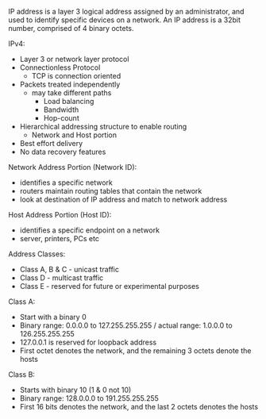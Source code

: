 IP address is a layer 3 logical address assigned by an administrator, and used to identify specific devices on a network. An IP address is a 32bit number, comprised of 4 binary octets. 

IPv4:
* Layer 3 or network layer protocol
* Connectionless Protocol
	* TCP is connection oriented
* Packets treated independently
	* may take different paths 
		* Load balancing
		* Bandwidth
		* Hop-count
* Hierarchical addressing structure to enable routing
	* Network and Host portion
* Best effort delivery 
* No data recovery features 

Network Address Portion (Network ID):
* identifies a specific network
* routers maintain routing tables that contain the network
* look at destination of IP address and match to network address

Host Address Portion (Host ID):
* identifies a specific endpoint on a network
* server, printers, PCs etc

Address Classes:
* Class A, B & C - unicast traffic
* Class D - multicast traffic
* Class E - reserved for future or experimental purposes

Class A:
* Start with a binary 0
* Binary range: 0.0.0.0 to 127.255.255.255 / actual range: 1.0.0.0 to 126.255.255.255
* 127.0.0.1 is reserved for loopback address
* First octet denotes the network, and the remaining 3 octets denote the hosts

Class B:
* Starts with binary 10 (1 & 0 not 10)
* Binary range: 128.0.0.0 to 191.255.255.255
* First 16 bits denotes the network, and the last 2 octets denotes the hosts